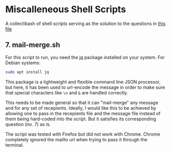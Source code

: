 # Miscalleneous Shell Scripts
A collectibash of shell scripts serving as the solution to the questions in [this file](ICS_2305_BASH_ASSIGNEMNT.pdf)

## 7. mail-merge.sh
For this script to run, you need the [jq](https://jqlang.github.io/jq/) package installed on your system.
For Debian systems:
```bash
sudo apt install jq
```
This package is a lightweight and flexible command line JSON processor, but here, it has been used to url-encode the message in order to make sure that special characters like `\n` and `&` are handled correctly.

This needs to be made general so that it can "mail-merge" any message and for any set of recepients.
Ideally, I would like this to be achieved by allowing one to pass in the recepients file and the message file
instead of them being hard-coded into the script. But it satisfies its corresponding question (no. 7) as is.

The script was tested with Firefox but did not work with Chrome. Chrome completely ignored the mailto url when trying to pass it through the terminal.
